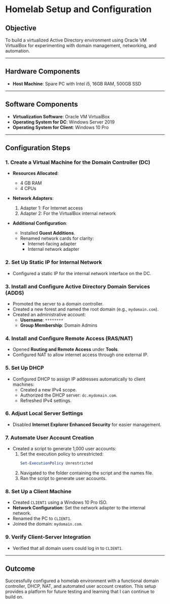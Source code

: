 # Homelab Setup and Configuration  

## Objective  
To build a virtualized Active Directory environment using Oracle VM VirtualBox for experimenting with domain management, networking, and automation.

---

## Hardware Components  
- **Host Machine**: Spare PC with Intel i5, 16GB RAM, 500GB SSD  

---

## Software Components  
- **Virtualization Software**: Oracle VM VirtualBox  
- **Operating System for DC**: Windows Server 2019  
- **Operating System for Client**: Windows 10 Pro  

---

## Configuration Steps  

### 1. Create a Virtual Machine for the Domain Controller (DC)  
- **Resources Allocated**:  
  - 4 GB RAM  
  - 4 CPUs  

- **Network Adapters**:  
  1. Adapter 1: For Internet access  
  2. Adapter 2: For the VirtualBox internal network  

- **Additional Configuration**:  
  - Installed **Guest Additions**.  
  - Renamed network cards for clarity:  
    - Internet-facing adapter  
    - Internal network adapter  

### 2. Set Up Static IP for Internal Network  
- Configured a static IP for the internal network interface on the DC.  

### 3. Install and Configure Active Directory Domain Services (ADDS)  
- Promoted the server to a domain controller.  
- Created a new forest and named the root domain (e.g., `mydomain.com`).  
- Created an administrative account:  
  - **Username**: `********`  
  - **Group Membership**: Domain Admins  

### 4. Install and Configure Remote Access (RAS/NAT)  
- Opened **Routing and Remote Access** under **Tools**.  
- Configured NAT to allow internet access through one external IP.  

### 5. Set Up DHCP  
- Configured DHCP to assign IP addresses automatically to client machines:  
  - Created a new IPv4 scope.  
  - Authorized the DHCP server: `dc.mydomain.com`.  
  - Refreshed IPv4 settings.  

### 6. Adjust Local Server Settings  
- Disabled **Internet Explorer Enhanced Security** for easier management.  

### 7. Automate User Account Creation  
- Created a script to generate 1,000 user accounts:  
  1. Set the execution policy to unrestricted:  
     ```powershell
     Set-ExecutionPolicy Unrestricted
     ```  
  2. Navigated to the folder containing the script and the names file.  
  3. Ran the script to generate user accounts.  

### 8. Set Up a Client Machine  
- Created `CLIENT1` using a Windows 10 Pro ISO.  
- **Network Configuration**: Set the network adapter to the internal network.  
- Renamed the PC to `CLIENT1`.  
- Joined the domain: `mydomain.com`.  

### 9. Verify Client-Server Integration  
- Verified that all domain users could log in to `CLIENT1`.  

---

## Outcome  
Successfully configured a homelab environment with a functional domain controller, DHCP, NAT, and automated user account creation. This setup provides a platform for future testing and learning that I can continue to build on.
